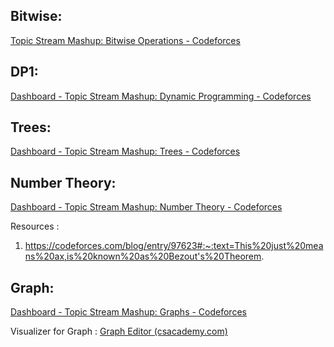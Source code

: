 ## Bitwise:

[Topic Stream Mashup: Bitwise Operations - Codeforces](https://codeforces.com/contests/344975)

## DP1:

[Dashboard - Topic Stream Mashup: Dynamic Programming - Codeforces](https://codeforces.com/gym/302977)

## Trees:

[Dashboard - Topic Stream Mashup: Trees - Codeforces](https://codeforces.com/gym/304970)

## Number Theory:

[Dashboard - Topic Stream Mashup: Number Theory - Codeforces](https://codeforces.com/gym/348180)

Resources :

1. https://codeforces.com/blog/entry/97623#:~:text=This%20just%20means%20ax,is%20known%20as%20Bezout's%20Theorem.

## Graph:

[Dashboard - Topic Stream Mashup: Graphs - Codeforces](https://codeforces.com/gym/317667)

Visualizer for Graph : [Graph Editor (csacademy.com)](https://csacademy.com/app/graph_editor/)
